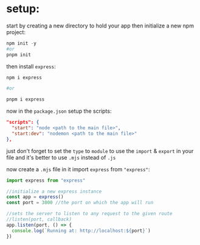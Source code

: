 <!-- @format -->

# setup:

start by creating a new directory to hold your app then initialize a new npm project:

```powershell
npm init -y
#or
pnpm init
```

then install `express`:

```powershell
npm i express

#or

pnpm i express
```

now in the `package.json` setup the scripts:

```json
"scripts": {
  "start": "node <path to the main file>",
  "start:dev": "nodemon <path to the main file>"
},
```

just don't forget to set the `type` to `module` to use the `import` & `export` in your file and it's better to use `.mjs` instead of `.js`

now create a `.mjs` file in it import `express` from `"express"`:

```javascript
import express from "express"

//initialize a new express instance
const app = express()
const port = 3000 //the port on which the app will run

//sets the server to listen to any request to the given route
//listen(port, callback)
app.listen(port, () => {
  console.log(`Running at: http://localhost:${port}`)
})

```
